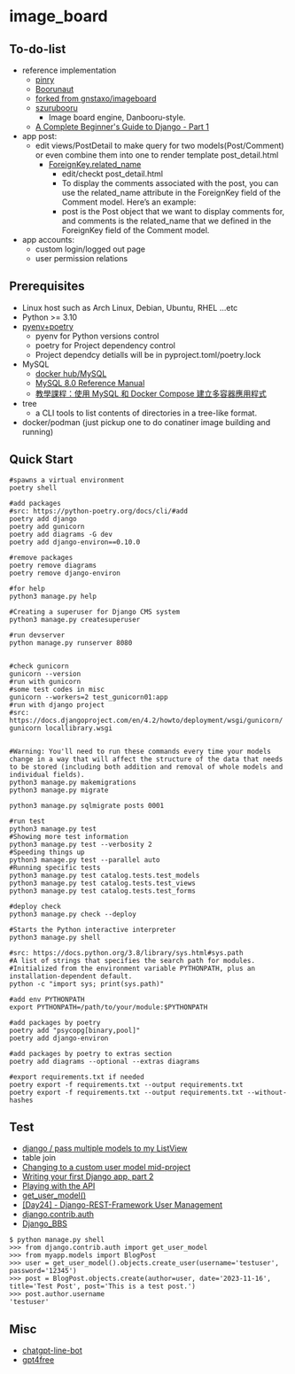 # image_board

## To-do-list

* reference implementation
    * [pinry](https://github.com/pinry/pinry)
    * [Boorunaut](https://pypi.org/project/Boorunaut/)
    * [forked from gnstaxo/imageboard](https://github.com/hong539/imageboard)
    * [szurubooru](https://github.com/rr-/szurubooru)
        * Image board engine, Danbooru-style.
    * [A Complete Beginner's Guide to Django - Part 1](https://simpleisbetterthancomplex.com/series/2017/09/04/a-complete-beginners-guide-to-django-part-1.html)
* app post:
    * edit views/PostDetail to make query for two models(Post/Comment) or even combine them into one to render template post_detail.html
        * [ForeignKey.related_name](https://docs.djangoproject.com/en/4.2/ref/models/fields/#django.db.models.ForeignKey.related_name)
            * edit/checkt post_detail.html
            * To display the comments associated with the post, you can use the related_name attribute in the ForeignKey field of the Comment model. Here’s an example:
            * post is the Post object that we want to display comments for, and comments is the related_name that we defined in the ForeignKey field of the Comment model.
* app accounts:
    * custom login/logged out page
    * user permission relations

## Prerequisites

* Linux host such as Arch Linux, Debian, Ubuntu, RHEL ...etc
* Python >= 3.10
* [pyenv+poetry](https://github.com/hong539/setup_dev_environment/blob/main/programming_languages/python/python.md#usage-with-pyenvpoetry)
    * pyenv for Python versions control
    * poetry for Project dependency control
    * Project dependcy detialls will be in pyproject.toml/poetry.lock
* MySQL
    * [docker hub/MySQL](https://hub.docker.com/_/mysql)
    * [MySQL 8.0 Reference Manual](https://dev.mysql.com/doc/refman/8.0/en/)
    * [教學課程：使用 MySQL 和 Docker Compose 建立多容器應用程式](https://learn.microsoft.com/zh-tw/visualstudio/docker/tutorials/tutorial-multi-container-app-mysql)
* tree
    * a CLI tools to list contents of directories in a tree-like format.
* docker/podman (just pickup one to do conatiner image building and running)

## Quick Start

```shell
#spawns a virtual environment
poetry shell

#add packages
#src: https://python-poetry.org/docs/cli/#add
poetry add django
poetry add gunicorn
poetry add diagrams -G dev
poetry add django-environ==0.10.0

#remove packages
poetry remove diagrams
poetry remove django-environ

#for help
python3 manage.py help

#Creating a superuser for Django CMS system
python3 manage.py createsuperuser

#run devserver
python manage.py runserver 8080


#check gunicorn
gunicorn --version
#run with gunicorn
#some test codes in misc
gunicorn --workers=2 test_gunicorn01:app
#run with django project
#src: https://docs.djangoproject.com/en/4.2/howto/deployment/wsgi/gunicorn/
gunicorn locallibrary.wsgi


#Warning: You'll need to run these commands every time your models change in a way that will affect the structure of the data that needs to be stored (including both addition and removal of whole models and individual fields).
python3 manage.py makemigrations
python3 manage.py migrate

python3 manage.py sqlmigrate posts 0001

#run test
python3 manage.py test
#Showing more test information
python3 manage.py test --verbosity 2
#Speeding things up
python3 manage.py test --parallel auto
#Running specific tests
python3 manage.py test catalog.tests.test_models
python3 manage.py test catalog.tests.test_views
python3 manage.py test catalog.tests.test_forms

#deploy check
python3 manage.py check --deploy

#Starts the Python interactive interpreter
python3 manage.py shell

#src: https://docs.python.org/3.8/library/sys.html#sys.path
#A list of strings that specifies the search path for modules. 
#Initialized from the environment variable PYTHONPATH, plus an installation-dependent default.
python -c "import sys; print(sys.path)"

#add env PYTHONPATH
export PYTHONPATH=/path/to/your/module:$PYTHONPATH

#add packages by poetry
poetry add "psycopg[binary,pool]"
poetry add django-environ

#add packages by poetry to extras section
poetry add diagrams --optional --extras diagrams

#export requirements.txt if needed
poetry export -f requirements.txt --output requirements.txt
poetry export -f requirements.txt --output requirements.txt --without-hashes
```

## Test

* [django / pass multiple models to my ListView](https://stackoverflow.com/questions/67223248/django-pass-multiple-models-to-my-listview)
* table join
* [Changing to a custom user model mid-project](https://docs.djangoproject.com/en/4.2/topics/auth/customizing/#changing-to-a-custom-user-model-mid-project)
* [Writing your first Django app, part 2](https://docs.djangoproject.com/en/4.2/intro/tutorial02/)
* [Playing with the API](https://docs.djangoproject.com/en/4.2/intro/tutorial02/#playing-with-the-api)
* [get_user_model()](https://docs.djangoproject.com/en/4.2/topics/auth/customizing/#django.contrib.auth.get_user_model)
* [[Day24] - Django-REST-Framework User Management](https://ithelp.ithome.com.tw/articles/10278976)
* [django.contrib.auth](https://docs.djangoproject.com/en/4.2/ref/contrib/auth/)
* [Django_BBS](https://github.com/devbruce/Django_BBS)

```shell
$ python manage.py shell
>>> from django.contrib.auth import get_user_model
>>> from myapp.models import BlogPost
>>> user = get_user_model().objects.create_user(username='testuser', password='12345')
>>> post = BlogPost.objects.create(author=user, date='2023-11-16', title='Test Post', post='This is a test post.')
>>> post.author.username
'testuser'
```

## Misc

* [chatgpt-line-bot](https://github.com/Lin-jun-xiang/chatgpt-line-bot)
* [gpt4free](https://github.com/xtekky/gpt4free)